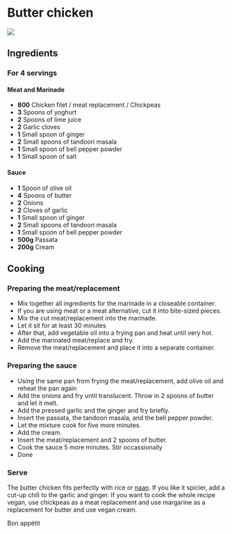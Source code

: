 # Butter chicken

![](/recipes/images/butter-chicken.jpeg)

## Ingredients

### For 4 servings

#### Meat and Marinade
- **800** Chicken filet / meat replacement / Chickpeas
- **3** Spoons of yoghurt
- **2** Spoons of lime juice 
- **2** Garlic cloves
- **1** Small spoon of ginger
- **2** Small spoons of tandoori masala
- **1** Small spoon of bell pepper powder
- **1** Small spoon of salt

#### Sauce
- **1** Spoon of olive oil
- **4** Spoons of butter
- **2** Onions
- **2** Cloves of garlic
- **1** Small spoon of ginger
- **2** Small spoons of tandoori masala
- **1** Small spoon of bell pepper powder
- **500g** Passata
- **200g** Cream

## Cooking

### Preparing the meat/replacement

- Mix together all ingredients for the marinade in a closeable container.
- If you are using meat or a meat alternative, cut it into bite-sized pieces.
- Mix the cut meat/replacement into the marinade.
- Let it sit for at least 30 minutes
- After that, add vegetable oil into a frying pan and heat until very hot.
- Add the marinated meat/replace and fry.
- Remove the meat/replacement and place it into a separate container.

### Preparing the sauce

- Using the same pan from frying the meat/replacement, add olive oil and reheat the pan again
- Add the onions and fry until translucent. Throw in 2 spoons of butter and let it melt.
- Add the pressed garlic and the ginger and fry briefly.
- Insert the passata, the tandoori masala, and the bell pepper powder.
- Let the mixture cook for five more minutes.
- Add the cream.
- Insert the meat/replacement and 2 spoons of butter.
- Cook the sauce 5 more minutes. Stir occassionally
- Done

### Serve

The butter chicken fits perfectly with rice or [naan](?recipe=naan). If you like it spicier, add a cut-up chili to the
garlic and ginger. If you want to cook the whole recipe vegan, use chickpeas as a meat replacement and use margarine as a replacement for butter 
and use vegan cream.

Bon appétit
